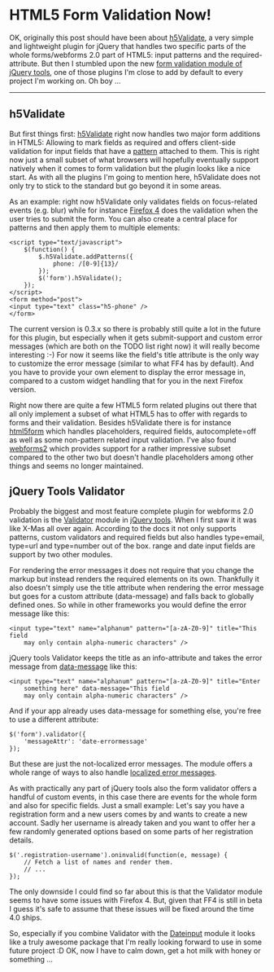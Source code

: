 # HTML5 Form Validation Now!

OK, originally this post should have been about [h5Validate][h5v], a very simple and
lightweight plugin for jQuery that handles two specific parts of the whole
forms/webforms 2.0 part of HTML5: input patterns and the required-attribute. But
then I stumbled upon the new [form validation module of jQuery tools][val], one of
those plugins I'm close to add by default to every project I'm working on.
Oh boy ...

-------------------------------------------------------------------------------

## h5Validate

But first things first: [h5Validate][h5v] right now
handles two major form additions in HTML5: Allowing to mark fields as required
and offers client-side validation for input fields that have a [pattern][pat]
attached to them.  This is right now just a small subset of what browsers
will hopefully eventually support natively when it comes to form validation
but the plugin looks like a nice start. As with all the plugins I'm going to
mention here, h5Validate does not only try to stick to the standard but go
beyond it in some areas.

As an example: right now h5Validate only validates fields on focus-related
events (e.g. blur) while for instance [Firefox 4][ff4] does the validation
when the user tries to submit the form. You can also create a central place
for patterns and then apply them to multiple elements:
    
    <script type="text/javascript">
        $(function() {
            $.h5Validate.addPatterns({
                phone: /[0-9]{13}/
            });
            $('form').h5Validate();
        });
    </script>
    <form method="post">
    <input type="text" class="h5-phone" />
    </form>

The current version is 0.3.x so there is probably still quite a lot in the
future for this plugin, but especially when it gets submit-support and custom
error messages (which are both on the TODO list right now) it will really
become interesting :-) For now it seems like the field's title attribute is
the only way to customize the error message (similar to what FF4 has by
default). And you have to provide your own element to display the error
message in, compared to a custom widget handling that for you in the next
Firefox version.

Right now there are quite a few HTML5 form related plugins out there that all
only implement a subset of what HTML5 has to offer with regards to forms and
their validation. Besides h5Validate there is for instance [html5form][h5f] which
handles placeholders, required fields, autocomplete=off as well as some
non-pattern related input validation. I've also found [webforms2][wf2] which
provides support for a rather impressive subset compared to the other two but
doesn't handle placeholders among other things and seems no longer maintained.

## jQuery Tools Validator

Probably the biggest and most feature complete plugin for webforms 2.0
validation is the [Validator][val] module in [jQuery tools][jqt]. When I first saw it it
was like X-Mas all over again. According to the docs it not only supports
patterns, custom validators and required fields but also handles type=email,
type=url and type=number out of the box.  range and date input fields are
support by two other modules.

For rendering the error messages it does not require that you change the
markup but instead renders the required elements on its own. Thankfully it
also doesn't simply use the title attribute when rendering the error message
but goes for a custom attribute (data-message) and falls back to globally
defined ones. So while in other frameworks you would define the error message
like this:
    
    <input type="text" name="alphanum" pattern="[a-zA-Z0-9]" title="This field
        may only contain alpha-numeric characters" />

jQuery tools Validator keeps the title as an info-attribute and takes the
error message from [data-message][dm] like this:
    
    <input type="text" name="alphanum" pattern="[a-zA-Z0-9]" title="Enter
        something here" data-message="This field
        may only contain alpha-numeric characters" />

And if your app already uses data-message for something else, you're free to
use a different attribute:
    
    $('form').validator({
        'messageAttr': 'date-errormessage'
    });

But these are just the not-localized error messages. The module offers a whole
range of ways to also handle [localized error messages][jtl].

As with practically any part of jQuery tools also the form validator offers a
handful of custom events, in this case there are events for the whole form and
also for specific fields. Just a small example: Let's say you have a
registration form and a new users comes by and wants to create a new account.
Sadly her username is already taken and you want to offer her a few randomly
generated options based on some parts of her registration details.
    
    $('.registration-username').oninvalid(function(e, message) {
        // Fetch a list of names and render them.
        // ...
    });

The only downside I could find so far about this is that the Validator module
seems to have some issues with Firefox 4. But, given that FF4 is still in beta
I guess it's safe to assume that these issues will be fixed around the time
4.0 ships.

So, especially if you combine Validator with the [Dateinput][di] module it looks like a
truly awesome package that I'm really looking forward to use in some future
project :D OK, now I have to calm down, get a hot milk with honey or something
...

[h5v]: https://github.com/dilvie/h5Validate
[ff4]: http://blog.oldworld.fr/index.php?post/2010/11/17/HTML5-Forms-Validation-in-Firefox-4
[pat]: http://www.whatwg.org/specs/web-forms/current-work/#the-pattern
[h5f]: http://www.matiasmancini.com.ar/jquery-plugin-ajax-form-validation-html5.html
[wf2]: http://code.google.com/p/jquery-webforms-2/
[jqt]: http://flowplayer.org/tools/index.html
[di]: http://flowplayer.org/tools/dateinput/index.html
[dm]: http://flowplayer.org/tools/validator/index.html#input_message
[val]: http://flowplayer.org/tools/validator/index.html
[jtl]: http://flowplayer.org/tools/validator/index.html#localization
